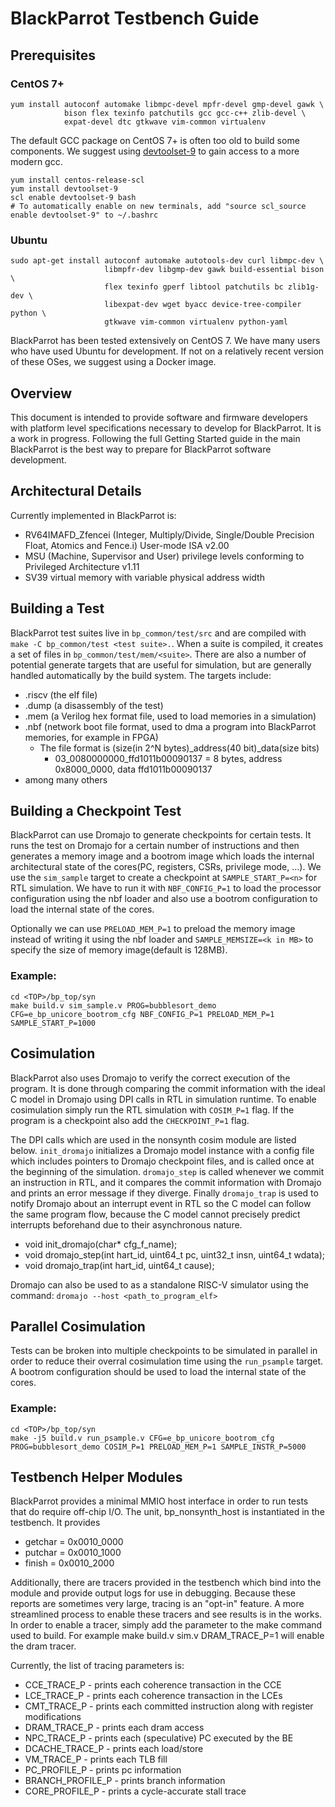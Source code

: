 # BlackParrot Testbench Guide
## Prerequisites
### CentOS 7+

    yum install autoconf automake libmpc-devel mpfr-devel gmp-devel gawk \
                bison flex texinfo patchutils gcc gcc-c++ zlib-devel \
                expat-devel dtc gtkwave vim-common virtualenv

The default GCC package on CentOS 7+ is often too old to build some components. We suggest using
[devtoolset-9](https://centos.pkgs.org/7/centos-sclo-rh-x86_64/devtoolset-9-9.0-3.el7.x86_64.rpm.html)
to gain access to a more modern gcc.

    yum install centos-release-scl
    yum install devtoolset-9
    scl enable devtoolset-9 bash
    # To automatically enable on new terminals, add "source scl_source enable devtoolset-9" to ~/.bashrc

### Ubuntu

    sudo apt-get install autoconf automake autotools-dev curl libmpc-dev \
                         libmpfr-dev libgmp-dev gawk build-essential bison \
                         flex texinfo gperf libtool patchutils bc zlib1g-dev \
                         libexpat-dev wget byacc device-tree-compiler python \
                         gtkwave vim-common virtualenv python-yaml

BlackParrot has been tested extensively on CentOS 7. We have many users who have used Ubuntu for
development. If not on a relatively recent version of these OSes, we suggest using a
Docker image.

## Overview
This document is intended to provide software and firmware developers with platform level specifications necessary to develop for BlackParrot. It is a work in progress. Following the full Getting Started guide in the main BlackParrot is the best way to prepare for BlackParrot software development.

## Architectural Details
Currently implemented in BlackParrot is:
* RV64IMAFD_Zfencei (Integer, Multiply/Divide, Single/Double Precision Float, Atomics and Fence.i) User-mode ISA v2.00
* MSU (Machine, Supervisor and User) privilege levels conforming to Privileged Architecture v1.11
* SV39 virtual memory with variable physical address width 

## Building a Test
BlackParrot test suites live in `bp_common/test/src` and are compiled with `make -C bp_common/test <test suite>.`. When a suite is compiled, it creates a set of files in `bp_common/test/mem/<suite>`. There are also a number of potential generate targets that are useful for simulation, but are generally handled automatically by the build system. The targets include:
* .riscv (the elf file)
* .dump (a disassembly of the test)
* .mem (a Verilog hex format file, used to load memories in a simulation)
* .nbf (network boot file format, used to dma a program into BlackParrot memories, for example in FPGA)
  * The file format is (size(in 2^N bytes)_address(40 bit)_data(size bits)
    * 03_0080000000_ffd1011b00090137 = 8 bytes, address 0x8000_0000, data ffd1011b00090137
* among many others

## Building a Checkpoint Test
BlackParrot can use Dromajo to generate checkpoints for certain tests. It runs the test on Dromajo for a certain number of instructions and then generates a memory image and a bootrom image which loads the internal architectural state of the cores(PC, registers, CSRs, privilege mode, ...). We use the `sim_sample` target to create a checkpoint at `SAMPLE_START_P=<n>` for RTL simulation. We have to run it with `NBF_CONFIG_P=1` to load the processor configuration using the nbf loader and also use a bootrom configuration to load the internal state of the cores.

Optionally we can use `PRELOAD_MEM_P=1` to preload the memory image instead of writing it using the nbf loader and `SAMPLE_MEMSIZE=<k in MB>` to specify the size of memory image(default is 128MB).

### Example:
    cd <TOP>/bp_top/syn
    make build.v sim_sample.v PROG=bubblesort_demo CFG=e_bp_unicore_bootrom_cfg NBF_CONFIG_P=1 PRELOAD_MEM_P=1 SAMPLE_START_P=1000

## Cosimulation
BlackParrot also uses Dromajo to verify the correct execution of the program. It is done through comparing the commit information with the ideal C model in Dromajo using DPI calls in RTL in simulation runtime. To enable cosimulation simply run the RTL simulation  with `COSIM_P=1` flag. If the program is a checkpoint also add the `CHECKPOINT_P=1` flag.

The DPI calls which are used in the nonsynth cosim module are listed below. `init_dromajo` initializes a Dromajo model instance with a config file which includes pointers to Dromajo checkpoint files, and is called once at the beginning of the simulation. `dromajo_step` is called whenever we commit an instruction in RTL, and it compares the commit information with Dromajo and prints an error message if they diverge. Finally `dromajo_trap` is used to notify Dromajo about an interrupt event in RTL so the C model can follow the same program flow, because the C model cannot precisely predict interrupts beforehand due to their asynchronous nature.

* void init_dromajo(char* cfg_f_name);
* void dromajo_step(int hart_id, uint64_t pc, uint32_t insn, uint64_t wdata);
* void dromajo_trap(int hart_id, uint64_t cause);

Dromajo can also be used to as a standalone RISC-V simulator using the command: `dromajo --host <path_to_program_elf>`

## Parallel Cosimulation
Tests can be broken into multiple checkpoints to be simulated in parallel in order to reduce their overral cosimulation time using the `run_psample` target. A bootrom configuration should be used to load the internal state of the cores.

### Example:
    cd <TOP>/bp_top/syn
    make -j5 build.v run_psample.v CFG=e_bp_unicore_bootrom_cfg PROG=bubblesort_demo COSIM_P=1 PRELOAD_MEM_P=1 SAMPLE_INSTR_P=5000

## Testbench Helper Modules
BlackParrot provides a minimal MMIO host interface in order to run tests that do require off-chip
I/O. The unit, bp_nonsynth_host is instantiated in the testbench. It provides
* getchar = 0x0010_0000
* putchar = 0x0010_1000
* finish = 0x0010_2000

Additionally, there are tracers provided in the testbench which bind into the module and provide
output logs for use in debugging. Because these reports are sometimes very large, tracing is an
"opt-in" feature. A more streamlined process to enable these tracers and see results is in the works. In order to enable a tracer, simply add the parameter to the make command used to build.  For example make build.v sim.v DRAM_TRACE_P=1 will enable the dram tracer.

Currently, the list of tracing parameters is:
* CCE_TRACE_P - prints each coherence transaction in the CCE
* LCE_TRACE_P - prints each coherence transaction in the LCEs
* CMT_TRACE_P - prints each committed instruction along with register modifications
* DRAM_TRACE_P - prints each dram access
* NPC_TRACE_P - prints each (speculative) PC executed by the BE
* DCACHE_TRACE_P - prints each load/store
* VM_TRACE_P - prints each TLB fill
* PC_PROFILE_P - prints pc information
* BRANCH_PROFILE_P - prints branch information
* CORE_PROFILE_P - prints a cycle-accurate stall trace

